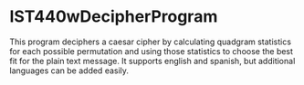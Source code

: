 # IST440wDecipherProgram
 This program deciphers a caesar cipher by calculating quadgram statistics for each possible permutation and using those statistics to choose the best fit for the plain text message. It supports english and spanish, but additional languages can be added easily. 

